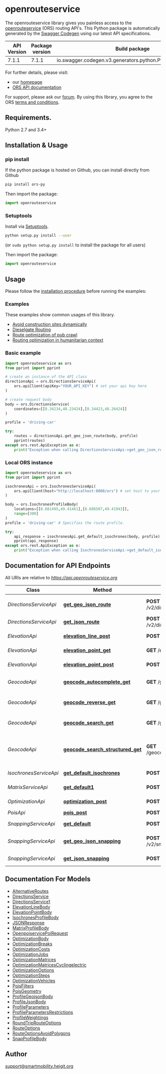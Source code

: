 # openrouteservice
The openrouteservice library gives you painless access to the [openrouteservice](https://openrouteservice.org) (ORS) routing API's. This Python package is automatically generated by the [Swagger Codegen](https://github.com/swagger-api/swagger-codegen) using our latest API specifications.

| API Version    | Package version    | Build package      |
| -------------- | ------------------ | ------------------ |
| 7.1.1 | 7.1.1 | io.swagger.codegen.v3.generators.python.PythonClientCodegen |

For further details, please visit:
- our [homepage](https://openrouteservice.org)
- [ORS API documentation](https://openrouteservice.org/documentation/)

For support, please ask our [forum](https://ask.openrouteservice.org/c/sdks).
By using this library, you agree to the ORS [terms and conditions](https://openrouteservice.org/terms-of-service/).

## Requirements.

Python 2.7 and 3.4+

## Installation & Usage
### pip install

If the python package is hosted on Github, you can install directly from Github

```sh
pip install ors-py
```

Then import the package:
```python
import openrouteservice 
```

### Setuptools

Install via [Setuptools](http://pypi.python.org/pypi/setuptools).

```sh
python setup.py install --user
```
(or `sudo python setup.py install` to install the package for all users)

Then import the package:
```python
import openrouteservice
```

## Usage
Please follow the [installation procedure](#installation--usage) before running the examples:

### Examples
These examples show common usages of this library.
- [Avoid construction sites dynamically](examples/Avoid_ConstructionSites.ipynb)
- [Dieselgate Routing](examples/Dieselgate_Routing.ipynb)
- [Route optimization of pub crawl](examples/ortools_pubcrawl.ipynb)
- [Routing optimization in humanitarian context](examples/Routing_Optimization_Idai.ipynb)

### Basic example
```python
import openrouteservice as ors
from pprint import pprint

# create an instance of the API class
directionsApi = ors.DirectionsServiceApi(
    ors.apiClient(apiKey="YOUR_API_KEY") # set your api key here
)

# create request body
body = ors.DirectionsService(
    coordinates=[[8.34234,48.23424],[8.34423,48.26424]]
)

profile = 'driving-car'

try:
    routes = directionsApi.get_geo_json_route(body, profile)
    pprint(routes)
except ors.rest.ApiException as e:
    print("Exception when calling DirectionsServiceApi->get_geo_json_route: %s\n" % e)    
```

### Local ORS instance
```python
import openrouteservice as ors
from pprint import pprint

isochronesApi = ors.IsochronesServiceApi(
    ors.apiClient(host="http://localhost:8080/ors") # set host to your local instance
)

body = ors.IsochronesProfileBody(
    locations=[[8.681495,49.41461],[8.686507,49.41943]],
    range=[300]
)
profile = 'driving-car' # Specifies the route profile.

try:
    api_response = isochronesApi.get_default_isochrones(body, profile)
    pprint(api_response)
except ors.rest.ApiException as e:
    print("Exception when calling IsochronesServiceApi->get_default_isochrones: %s\n" % e)
```

## Documentation for API Endpoints

All URIs are relative to *https://api.openrouteservice.org*

Class | Method | HTTP request | Description
------------ | ------------- | ------------- | -------------
*DirectionsServiceApi* | [**get_geo_json_route**](docs/DirectionsServiceApi.md#get_geo_json_route) | **POST** /v2/directions/{profile}/geojson | Directions Service GeoJSON
*DirectionsServiceApi* | [**get_json_route**](docs/DirectionsServiceApi.md#get_json_route) | **POST** /v2/directions/{profile}/json | Directions Service JSON
*ElevationApi* | [**elevation_line_post**](docs/ElevationApi.md#elevation_line_post) | **POST** /elevation/line | Elevation Line Service
*ElevationApi* | [**elevation_point_get**](docs/ElevationApi.md#elevation_point_get) | **GET** /elevation/point | Elevation Point Service
*ElevationApi* | [**elevation_point_post**](docs/ElevationApi.md#elevation_point_post) | **POST** /elevation/point | Elevation Point Service
*GeocodeApi* | [**geocode_autocomplete_get**](docs/GeocodeApi.md#geocode_autocomplete_get) | **GET** /geocode/autocomplete | Geocode Autocomplete Service
*GeocodeApi* | [**geocode_reverse_get**](docs/GeocodeApi.md#geocode_reverse_get) | **GET** /geocode/reverse | Reverse Geocode Service
*GeocodeApi* | [**geocode_search_get**](docs/GeocodeApi.md#geocode_search_get) | **GET** /geocode/search | Forward Geocode Service
*GeocodeApi* | [**geocode_search_structured_get**](docs/GeocodeApi.md#geocode_search_structured_get) | **GET** /geocode/search/structured | Structured Forward Geocode Service (beta)
*IsochronesServiceApi* | [**get_default_isochrones**](docs/IsochronesServiceApi.md#get_default_isochrones) | **POST** /v2/isochrones/{profile} | Isochrones Service
*MatrixServiceApi* | [**get_default1**](docs/MatrixServiceApi.md#get_default1) | **POST** /v2/matrix/{profile} | Matrix Service
*OptimizationApi* | [**optimization_post**](docs/OptimizationApi.md#optimization_post) | **POST** /optimization | Optimization Service
*PoisApi* | [**pois_post**](docs/PoisApi.md#pois_post) | **POST** /pois | Pois Service
*SnappingServiceApi* | [**get_default**](docs/SnappingServiceApi.md#get_default) | **POST** /v2/snap/{profile} | Snapping Service
*SnappingServiceApi* | [**get_geo_json_snapping**](docs/SnappingServiceApi.md#get_geo_json_snapping) | **POST** /v2/snap/{profile}/geojson | Snapping Service GeoJSON
*SnappingServiceApi* | [**get_json_snapping**](docs/SnappingServiceApi.md#get_json_snapping) | **POST** /v2/snap/{profile}/json | Snapping Service JSON

## Documentation For Models

 - [AlternativeRoutes](docs/AlternativeRoutes.md)
 - [DirectionsService](docs/DirectionsService.md)
 - [DirectionsService1](docs/DirectionsService1.md)
 - [ElevationLineBody](docs/ElevationLineBody.md)
 - [ElevationPointBody](docs/ElevationPointBody.md)
 - [IsochronesProfileBody](docs/IsochronesProfileBody.md)
 - [JSONResponse](docs/JSONResponse.md)
 - [MatrixProfileBody](docs/MatrixProfileBody.md)
 - [OpenpoiservicePoiRequest](docs/OpenpoiservicePoiRequest.md)
 - [OptimizationBody](docs/OptimizationBody.md)
 - [OptimizationBreaks](docs/OptimizationBreaks.md)
 - [OptimizationCosts](docs/OptimizationCosts.md)
 - [OptimizationJobs](docs/OptimizationJobs.md)
 - [OptimizationMatrices](docs/OptimizationMatrices.md)
 - [OptimizationMatricesCyclingelectric](docs/OptimizationMatricesCyclingelectric.md)
 - [OptimizationOptions](docs/OptimizationOptions.md)
 - [OptimizationSteps](docs/OptimizationSteps.md)
 - [OptimizationVehicles](docs/OptimizationVehicles.md)
 - [PoisFilters](docs/PoisFilters.md)
 - [PoisGeometry](docs/PoisGeometry.md)
 - [ProfileGeojsonBody](docs/ProfileGeojsonBody.md)
 - [ProfileJsonBody](docs/ProfileJsonBody.md)
 - [ProfileParameters](docs/ProfileParameters.md)
 - [ProfileParametersRestrictions](docs/ProfileParametersRestrictions.md)
 - [ProfileWeightings](docs/ProfileWeightings.md)
 - [RoundTripRouteOptions](docs/RoundTripRouteOptions.md)
 - [RouteOptions](docs/RouteOptions.md)
 - [RouteOptionsAvoidPolygons](docs/RouteOptionsAvoidPolygons.md)
 - [SnapProfileBody](docs/SnapProfileBody.md)

## Author

support@smartmobility.heigit.org
